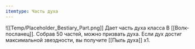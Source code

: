 ```yaml
---
itemtype: Часть духа
---
```

![[Temp/Placeholder_Bestiary_Part.png]]
Дает часть духа класса B [[Волк-посланец]]. Собрав 50 частей, можно призвать духа. Если дух достиг максимальной звездности, вы получите [[Пыль духа]] х1.
